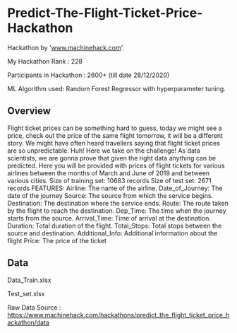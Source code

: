 # Predict-The-Flight-Ticket-Price-Hackathon

Hackathon by 'www.machinehack.com'. 

My Hackathon Rank : 228 

Participants in Hackathon  : 2600+ (till date 28/12/2020)

ML Algorithm used: Random Forest Regressor with hyperparameter tuning.

## Overview
Flight ticket prices can be something hard to guess, today we might see a price, check out the price of the same flight tomorrow, it will be a different story. We might have often heard travellers saying that flight ticket prices are so unpredictable. Huh! Here we take on the challenge! As data scientists, we are gonna prove that given the right data anything can be predicted. Here you will be provided with prices of flight tickets for various airlines between the months of March and June of 2019 and between various cities. Size of training set: 10683 records Size of test set: 2671 records FEATURES: Airline: The name of the airline. Date_of_Journey: The date of the journey Source: The source from which the service begins. Destination: The destination where the service ends. Route: The route taken by the flight to reach the destination. Dep_Time: The time when the journey starts from the source. Arrival_Time: Time of arrival at the destination. Duration: Total duration of the flight. Total_Stops: Total stops between the source and destination. Additional_Info: Additional information about the flight Price: The price of the ticket

## Data

Data_Train.xlsx

Test_set.xlsx

Raw Data Source : https://www.machinehack.com/hackathons/predict_the_flight_ticket_price_hackathon/data
